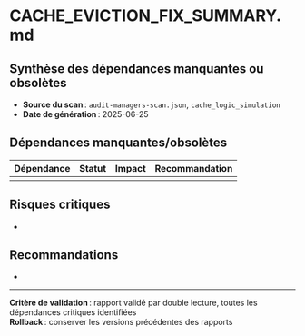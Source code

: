 # CACHE_EVICTION_FIX_SUMMARY.md

## Synthèse des dépendances manquantes ou obsolètes

- **Source du scan** : `audit-managers-scan.json`, `cache_logic_simulation`
- **Date de génération** : 2025-06-25

## Dépendances manquantes/obsolètes

| Dépendance | Statut | Impact | Recommandation |
|------------|--------|--------|---------------|
|            |        |        |               |

## Risques critiques

-

## Recommandations

-

---

**Critère de validation** : rapport validé par double lecture, toutes les dépendances critiques identifiées  
**Rollback** : conserver les versions précédentes des rapports
